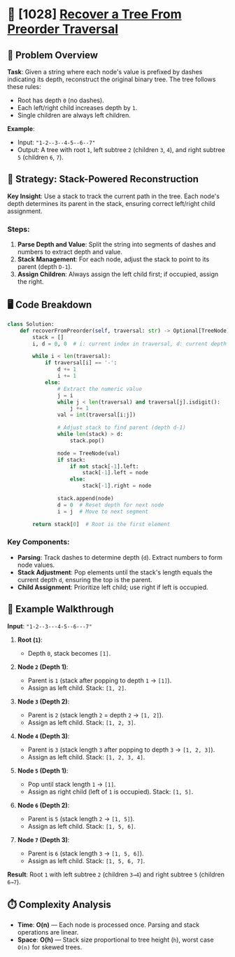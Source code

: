 # 🚀 [1028] [Recover a Tree From Preorder Traversal](../hard/1028.py)

## 🧩 Problem Overview

**Task**: Given a string where each node's value is prefixed by dashes indicating its depth, reconstruct the original binary tree. The tree follows these rules:

-   Root has depth `0` (no dashes).
-   Each left/right child increases depth by `1`.
-   Single children are always left children.

**Example**:

-   Input: `"1-2--3--4-5--6--7"`
-   Output: A tree with root `1`, left subtree `2` (children `3`, `4`), and right subtree `5` (children `6`, `7`).

## 🚀 Strategy: Stack-Powered Reconstruction

**Key Insight**: Use a stack to track the current path in the tree. Each node's depth determines its parent in the stack, ensuring correct left/right child assignment.

### Steps:

1. **Parse Depth and Value**: Split the string into segments of dashes and numbers to extract depth and value.
2. **Stack Management**: For each node, adjust the stack to point to its parent (depth `D-1`).
3. **Assign Children**: Always assign the left child first; if occupied, assign the right.

## 🖥️ Code Breakdown

```python
class Solution:
    def recoverFromPreorder(self, traversal: str) -> Optional[TreeNode]:
        stack = []
        i, d = 0, 0  # i: current index in traversal, d: current depth

        while i < len(traversal):
            if traversal[i] == '-':
                d += 1
                i += 1
            else:
                # Extract the numeric value
                j = i
                while j < len(traversal) and traversal[j].isdigit():
                    j += 1
                val = int(traversal[i:j])

                # Adjust stack to find parent (depth d-1)
                while len(stack) > d:
                    stack.pop()

                node = TreeNode(val)
                if stack:
                    if not stack[-1].left:
                        stack[-1].left = node
                    else:
                        stack[-1].right = node

                stack.append(node)
                d = 0  # Reset depth for next node
                i = j  # Move to next segment

        return stack[0]  # Root is the first element
```

### Key Components:

-   **Parsing**: Track dashes to determine depth (`d`). Extract numbers to form node values.
-   **Stack Adjustment**: Pop elements until the stack's length equals the current depth `d`, ensuring the top is the parent.
-   **Child Assignment**: Prioritize left child; use right if left is occupied.

## 🌟 Example Walkthrough

**Input**: `"1-2--3---4-5--6---7"`

1. **Root (`1`)**:

    - Depth `0`, stack becomes `[1]`.

2. **Node `2` (Depth 1)**:

    - Parent is `1` (stack after popping to depth `1` → `[1]`).
    - Assign as left child. Stack: `[1, 2]`.

3. **Node `3` (Depth 2)**:

    - Parent is `2` (stack length `2` = depth `2` → `[1, 2]`).
    - Assign as left child. Stack: `[1, 2, 3]`.

4. **Node `4` (Depth 3)**:

    - Parent is `3` (stack length `3` after popping to depth `3` → `[1, 2, 3]`).
    - Assign as left child. Stack: `[1, 2, 3, 4]`.

5. **Node `5` (Depth 1)**:

    - Pop until stack length `1` → `[1]`.
    - Assign as right child (left of `1` is occupied). Stack: `[1, 5]`.

6. **Node `6` (Depth 2)**:

    - Parent is `5` (stack length `2` → `[1, 5]`).
    - Assign as left child. Stack: `[1, 5, 6]`.

7. **Node `7` (Depth 3)**:
    - Parent is `6` (stack length `3` → `[1, 5, 6]`).
    - Assign as left child. Stack: `[1, 5, 6, 7]`.

**Result**: Root `1` with left subtree `2` (children `3→4`) and right subtree `5` (children `6→7`).

## ⏱️ Complexity Analysis

-   **Time**: **O(n)** — Each node is processed once. Parsing and stack operations are linear.
-   **Space**: **O(h)** — Stack size proportional to tree height (`h`), worst case `O(n)` for skewed trees.
